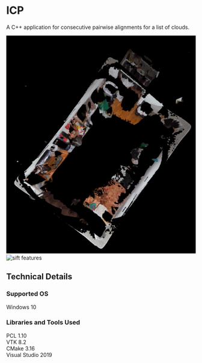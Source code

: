 # ICP
A C++ application for consecutive pairwise alignments for a list of clouds. 

![home_complete](samples/home1.jpg)  
![sift features](samples/office.jpg)  


## Technical Details
### Supported OS
Windows 10

### Libraries and Tools Used
PCL 1.10   
VTK 8.2  
CMake 3.16  
Visual Studio 2019  